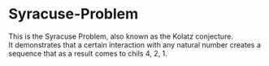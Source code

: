 # Syracuse-Problem
This is the Syracuse Problem, also known as the Kolatz conjecture.<br/>
It demonstrates that a certain interaction with any natural number creates a sequence that as a result comes to chils 4, 2, 1.
